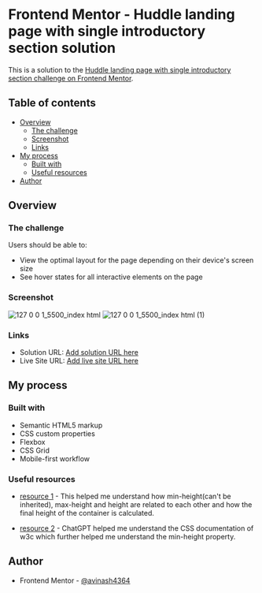 # Frontend Mentor - Huddle landing page with single introductory section solution

This is a solution to the [Huddle landing page with single introductory section challenge on Frontend Mentor](https://www.frontendmentor.io/challenges/huddle-landing-page-with-a-single-introductory-section-B_2Wvxgi0).

## Table of contents

- [Overview](#overview)
  - [The challenge](#the-challenge)
  - [Screenshot](#screenshot)
  - [Links](#links)
- [My process](#my-process)
  - [Built with](#built-with)
  - [Useful resources](#useful-resources)
- [Author](#author)

## Overview

### The challenge

Users should be able to:

- View the optimal layout for the page depending on their device's screen size
- See hover states for all interactive elements on the page

### Screenshot
![127 0 0 1_5500_index html](https://github.com/avinash4364/huddle-landing-page/assets/24203618/e0e3a664-907e-46de-b2c7-75b0dd52dd09)
![127 0 0 1_5500_index html (1)](https://github.com/avinash4364/huddle-landing-page/assets/24203618/eaacc5b9-6393-41e2-99ba-865c01c3b1ac)

### Links

- Solution URL: [Add solution URL here](https://your-solution-url.com)
- Live Site URL: [Add live site URL here](https://your-live-site-url.com)

## My process

### Built with

- Semantic HTML5 markup
- CSS custom properties
- Flexbox
- CSS Grid
- Mobile-first workflow

### Useful resources

- [resource 1](https://developer.mozilla.org/en-US/docs/Web/CSS/min-height) - This helped me understand how min-height(can't be inherited), max-height and height are related to each other and how the final height of the container is calculated.

- [resource 2](https://chat.openai.com/c/1d0d26db-95b1-4bdd-a3ca-f347739d37a2) - ChatGPT helped me understand the CSS documentation of w3c which further helped me understand the min-height property. 

## Author

- Frontend Mentor - [@avinash4364](https://www.frontendmentor.io/profile/avinash4364)
